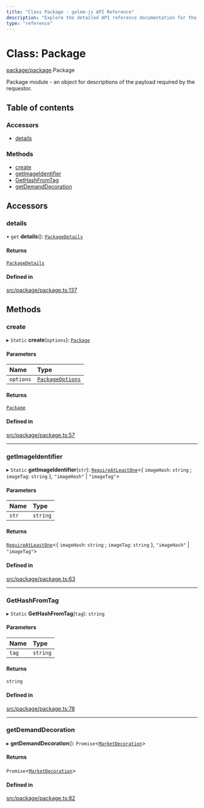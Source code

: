 ```yaml
---
title: "Class Package - golem-js API Reference"
description: "Explore the detailed API reference documentation for the Class Package within the golem-js SDK for the Golem Network."
type: "reference"
---
```

# Class: Package

[package/package](../modules/package_package).Package

Package module - an object for descriptions of the payload required by the requestor.

## Table of contents

### Accessors

- [details](package_package.Package#details)

### Methods

- [create](package_package.Package#create)
- [getImageIdentifier](package_package.Package#getimageidentifier)
- [GetHashFromTag](package_package.Package#gethashfromtag)
- [getDemandDecoration](package_package.Package#getdemanddecoration)

## Accessors

### details

• `get` **details**(): [`PackageDetails`](../interfaces/package_package.PackageDetails)

#### Returns

[`PackageDetails`](../interfaces/package_package.PackageDetails)

#### Defined in

[src/package/package.ts:137](https://github.com/golemfactory/golem-js/blob/552d481/src/package/package.ts#L137)

## Methods

### create

▸ `Static` **create**(`options`): [`Package`](package_package.Package)

#### Parameters

| Name | Type |
| :------ | :------ |
| `options` | [`PackageOptions`](../modules/package_package#packageoptions) |

#### Returns

[`Package`](package_package.Package)

#### Defined in

[src/package/package.ts:57](https://github.com/golemfactory/golem-js/blob/552d481/src/package/package.ts#L57)

___

### getImageIdentifier

▸ `Static` **getImageIdentifier**(`str`): [`RequireAtLeastOne`](../modules/utils_types#requireatleastone)<{ `imageHash`: `string` ; `imageTag`: `string`  }, ``"imageHash"`` \| ``"imageTag"``\>

#### Parameters

| Name | Type |
| :------ | :------ |
| `str` | `string` |

#### Returns

[`RequireAtLeastOne`](../modules/utils_types#requireatleastone)<{ `imageHash`: `string` ; `imageTag`: `string`  }, ``"imageHash"`` \| ``"imageTag"``\>

#### Defined in

[src/package/package.ts:63](https://github.com/golemfactory/golem-js/blob/552d481/src/package/package.ts#L63)

___

### GetHashFromTag

▸ `Static` **GetHashFromTag**(`tag`): `string`

#### Parameters

| Name | Type |
| :------ | :------ |
| `tag` | `string` |

#### Returns

`string`

#### Defined in

[src/package/package.ts:78](https://github.com/golemfactory/golem-js/blob/552d481/src/package/package.ts#L78)

___

### getDemandDecoration

▸ **getDemandDecoration**(): `Promise`<[`MarketDecoration`](../modules/market_builder#marketdecoration)\>

#### Returns

`Promise`<[`MarketDecoration`](../modules/market_builder#marketdecoration)\>

#### Defined in

[src/package/package.ts:82](https://github.com/golemfactory/golem-js/blob/552d481/src/package/package.ts#L82)
